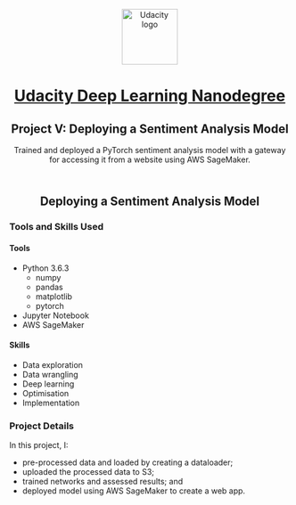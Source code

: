<p align="center">
  <a href="https://www.udacity.com/">
    <img src='https://course_report_production.s3.amazonaws.com/rich/rich_files/rich_files/5511/s300/udacity-logo.png' alt="Udacity logo" width = 100px>
   </a>
</p>

<h1 align="center"><a href = "https://www.udacity.com/course/deep-learning-nanodegree--nd101"> Udacity Deep Learning Nanodegree </a></h1>
<h2 align="center">Project V: Deploying a Sentiment Analysis Model<br></h2>
<p align="center">Trained and deployed a PyTorch sentiment analysis model with a gateway for accessing it from a website using AWS SageMaker.</p>
<h2 align="center"><br>Deploying a Sentiment Analysis Model<br></h2>


### Tools and Skills Used

#### Tools
- Python 3.6.3
  - numpy
  - pandas
  - matplotlib
  - pytorch
- Jupyter Notebook
- AWS SageMaker

#### Skills
- Data exploration
- Data wrangling
- Deep learning
- Optimisation
- Implementation

### Project Details

In this project, I: 
- pre-processed data and loaded by creating a dataloader;
- uploaded the processed data to S3;
- trained networks and assessed results; and
- deployed model using AWS SageMaker to create a web app.
